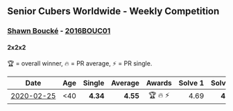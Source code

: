 <style>table {white-space: nowrap;}</style>

## Senior Cubers Worldwide - Weekly Competition
### [Shawn Boucké](../shawn_boucke.md) - [2016BOUC01](https://www.worldcubeassociation.org/persons/2016BOUC01?event=222)
#### 2x2x2

🏆 = overall winner, 🔥 = PR average, ⚡ = PR single.

| Date | Age | Single | Average | Awards | Solve 1 | Solve 2 | Solve 3 | Solve 4 | Solve 5 | Video |
| :--: | :--: | --: | --: | :--: | --: | --: | --: | --: | --: | :-- |
| [2020-02-25](../../results/222/2020-02-25.md) | <40 | **4.34** | **4.55** | 🏆 🔥 ⚡ | 4.69 | **4.34** | 4.53 | 5.54 | 4.44 | [Link](https://www.facebook.com/events/2972213492840148/permalink/2975010722560425/) |


<!-- Global site tag (gtag.js) - Google Analytics -->
<script async src="https://www.googletagmanager.com/gtag/js?id=UA-86348435-3"></script>
<script>window.dataLayer = window.dataLayer || []; function gtag() {dataLayer.push(arguments);} gtag('js', new Date()); gtag('config', 'UA-86348435-3');</script>
